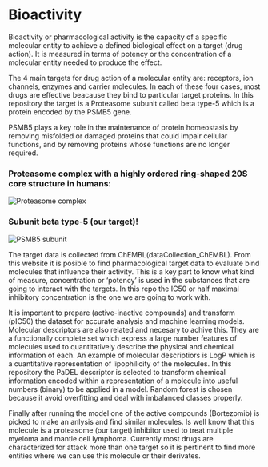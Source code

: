 # Bioactivity

Bioactivity or pharmacological activity is the capacity of a specific molecular entity to achieve a defined biological effect on a target (drug action). It is measured in terms of potency or the concentration of a molecular entity needed to produce the effect.

The 4 main targets for drug action of a molecular entity are: receptors, ion channels, enzymes and carrier molecules. In each of these four cases, most drugs are effective beacause they bind to particular target proteins. In this repository the target is a Proteasome subunit called beta type-5 which is a protein encoded by the PSMB5 gene.

PSMB5 plays a key role in the maintenance of protein homeostasis by removing misfolded or damaged proteins that could impair cellular functions, and by removing proteins whose functions are no longer required.

### Proteasome complex with a highly ordered ring-shaped 20S core structure in humans:

![Proteasome complex](https://user-images.githubusercontent.com/91697343/144529179-dce915e8-d6dd-44d0-b363-6ddfef946f12.png)


### Subunit beta type-5 (our target)!

![PSMB5 subunit](https://user-images.githubusercontent.com/91697343/144529598-8e45fd8e-8352-4ae5-b8bf-feb2f3a2b3ca.jpeg)

The target data is collected from ChEMBL(dataCollection_ChEMBL). From this website it is posible to find pharmacological target data to evaluate bind molecules that influence their activity. This is a key part to know what kind of measure, concentration or ‘potency’ is used in the substances that are going to interact with the targets. In this repo the IC50 or half maximal inhibitory concentration is the one we are going to work with.  

It is important to prepare (active-inactive compounds) and transform (pIC50) the dataset for accurate analysis and machine learning models. Molecular descriptors are also related and necesary to achive this. 
They are a functionally complete set which express a large number features of molecules used to quantitatively describe the physical and chemical information of each. An example of molecular descriptiors is LogP which is a cuantitative representation of lipophilicity of the molecules. In this repository the PaDEL descriptor is selected to transform chemical information encoded within a representation of a molecule into useful numbers (binary) to be applied in a model. Random forest is chosen because it avoid overfitting and deal with imbalanced classes properly.

Finally after running the model one of the active compounds (Bortezomib) is picked to make an anlysis and find similar molecules. Is well know that this molecule is a proteasome (our target) inhibitor used to treat multiple myeloma and mantle cell lymphoma. Currently most drugs are characterized for attack more than one target so it is pertinent to find more entities where we can use this molecule or their derivates. 
